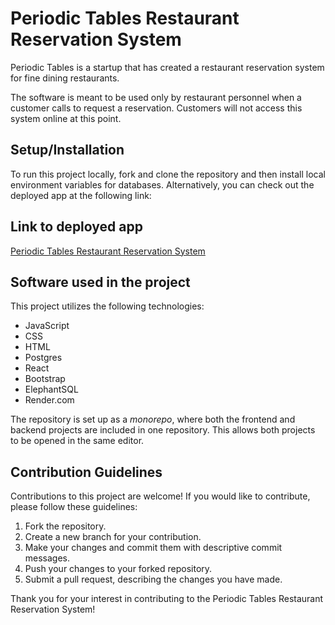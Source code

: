 # Periodic Tables Restaurant Reservation System

Periodic Tables is a startup that has created a restaurant reservation system for fine dining restaurants.

The software is meant to be used only by restaurant personnel when a customer calls to request a reservation. Customers will not access this system online at this point.

## Setup/Installation

To run this project locally, fork and clone the repository and then install local environment variables for databases. Alternatively, you can check out the deployed app at the following link:

## Link to deployed app

[Periodic Tables Restaurant Reservation System](insertlinkhere)

## Software used in the project

This project utilizes the following technologies:

- JavaScript
- CSS
- HTML
- Postgres
- React
- Bootstrap
- ElephantSQL
- Render.com

The repository is set up as a *monorepo*, where both the frontend and backend projects are included in one repository. This allows both projects to be opened in the same editor.

## Contribution Guidelines

Contributions to this project are welcome! If you would like to contribute, please follow these guidelines:

1. Fork the repository.
2. Create a new branch for your contribution.
3. Make your changes and commit them with descriptive commit messages.
4. Push your changes to your forked repository.
5. Submit a pull request, describing the changes you have made.

Thank you for your interest in contributing to the Periodic Tables Restaurant Reservation System!


